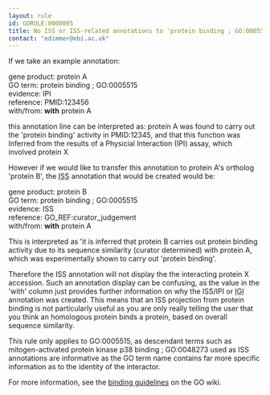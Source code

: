 ```yaml
---
layout: rule
id: GORULE:0000005
title: No ISS or ISS-related annotations to 'protein binding ; GO:0005515'
contact: "edimmer@ebi.ac.uk"
---
```


<p>
If we take an example annotation:
</p>
<div class="annot">
<p>
gene product: protein A<br>GO term: protein binding ; GO:0005515<br>evidence: IPI<br>reference: PMID:123456<br>with/from: <b>with</b> protein A
</p>
</div>
<p>
this annotation line can be interpreted as: protein A was found to carry out the 'protein binding' activity in PMID:12345, and that this function was <span class="evCode">Inferred from the results of a Physicial Interaction (IPI)</span> assay, which involved protein X
</p>
<p>
However if we would like to transfer this annotation to protein A's ortholog 'protein B', the <acronym title="Inferred from Sequence Similarity" class="evCode">ISS</acronym> annotation that would be created would be:
</p>
<div class="annot">
<p>
gene product: protein B<br>GO term: protein binding ; GO:0005515<br>evidence: ISS<br>reference: GO_REF:curator_judgement<br>with/from: <b>with</b> protein A
</p>
</div>
<p>
This is interpreted as 'it is inferred that protein B carries out protein binding activity due to its sequence similarity (curator determined) with protein A, which was experimentally shown to carry out 'protein binding'.
</p>
<p>
Therefore the <span class="evCode">ISS</span> annotation will not display the the interacting protein X accession. Such an annotation display can be confusing, as the value in the 'with' column just provides further information on why the <span class="evCode">ISS</span>/<span class="evCode">IPI</span> or <acronym title="Inferred from Genetic Interaction" class="evCode">IGI</acronym> annotation was created. This means that an <span class="evCode">ISS</span> projection from <span class="term">protein binding</span> is not particularly useful as you are only really telling the user that you think an homologous protein binds a protein, based on overall sequence similarity.
</p>
<p>
This rule only applies to GO:0005515, as descendant terms such as <span class="term">mitogen-activated protein kinase p38 binding ; GO:0048273</span> used as <span class="evCode">ISS</span> annotations are informative as the GO term name contains far more specific information as to the identity of the interactor.
</p>
<p>For more information, see the <a href="http://wiki.geneontology.org/index.php/Binding_Guidelines">binding guidelines</a> on the GO wiki.</p>
